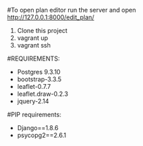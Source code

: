 #To open plan editor run the server and open http://127.0.0.1:8000/edit_plan/
1. Clone this project
2. vagrant up
3. vagrant ssh

#REQUIREMENTS:
* Postgres 9.3.10
* bootstrap-3.3.5
* leaflet-0.7.7
* leaflet.draw-0.2.3
* jquery-2.14

#PIP requirements:
* Django==1.8.6
* psycopg2==2.6.1
